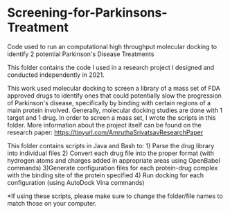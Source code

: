 # Screening-for-Parkinsons-Treatment
Code used to run an computational high throughput molecular docking to identify 2 potential Parkinson's Disease Treatments

This folder contains the code I used in a research project I designed and conducted independently in 2021.

This work used molecular docking to screen a library of a mass set of FDA approved drugs to identify ones 
that could potentially slow the progression of Parkinson's disease, specifically by binding with certain regions of a main protein involved. Generally, 
molecular docking studies are done with 1 target and 1 drug. In order to screen a mass set, I wrote the scripts in this folder.
More information about the project itself can be found on the research paper: https://tinyurl.com/AmruthaSrivatsavResearchPaper

This folder contains scripts in Java and Bash to: 1) Parse the drug library into individual files 2) Convert each drug file into the proper format (with hydrogen atoms and charges added in appropriate areas using OpenBabel commands) 3)Generate configuration files for each protein-drug complex with the binding site of the protein specified 4) Run docking for each configuration (using AutoDock Vina commands) 


*If using these scripts, please make sure to change the folder/file names to match those on your computer. 
